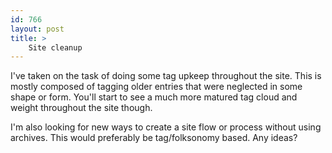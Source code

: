 ```yaml
---
id: 766
layout: post
title: >
    Site cleanup
---
```


I've taken on the task of doing some tag upkeep throughout the site. This is mostly composed of tagging older entries that were neglected in some shape or form. You'll start to see a much more matured tag cloud and weight throughout the site though.

I'm also looking for new ways to create a site flow or process without using archives. This would preferably be tag/folksonomy based. Any ideas?
